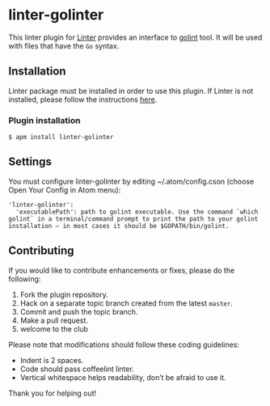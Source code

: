 linter-golinter
=========================

This linter plugin for [Linter](https://github.com/AtomLinter/Linter) provides an interface to [golint](https://github.com/golang/lint) tool. It will be used with files that have the `Go` syntax.

## Installation
Linter package must be installed in order to use this plugin. If Linter is not installed, please follow the instructions [here](https://github.com/AtomLinter/Linter).

### Plugin installation
```
$ apm install linter-golinter
```

## Settings
You must configure linter-golinter by editing ~/.atom/config.cson (choose Open Your Config in Atom menu):
```
'linter-golinter':
  'executablePath': path to golint executable. Use the command `which golint` in a terminal/command prompt to print the path to your golint installation – in most cases it should be $GOPATH/bin/golint.
```

## Contributing
If you would like to contribute enhancements or fixes, please do the following:

1. Fork the plugin repository.
1. Hack on a separate topic branch created from the latest `master`.
1. Commit and push the topic branch.
1. Make a pull request.
1. welcome to the club

Please note that modifications should follow these coding guidelines:

- Indent is 2 spaces.
- Code should pass coffeelint linter.
- Vertical whitespace helps readability, don’t be afraid to use it.

Thank you for helping out!
